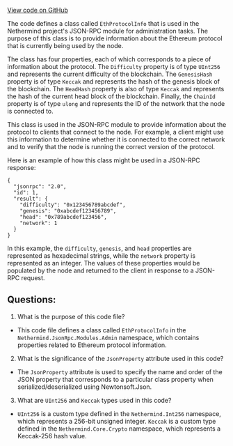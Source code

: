 [View code on GitHub](https://github.com/NethermindEth/nethermind/src/Nethermind/Nethermind.JsonRpc/Modules/Admin/EthProtocolInfo.cs)

The code defines a class called `EthProtocolInfo` that is used in the Nethermind project's JSON-RPC module for administration tasks. The purpose of this class is to provide information about the Ethereum protocol that is currently being used by the node. 

The class has four properties, each of which corresponds to a piece of information about the protocol. The `Difficulty` property is of type `UInt256` and represents the current difficulty of the blockchain. The `GenesisHash` property is of type `Keccak` and represents the hash of the genesis block of the blockchain. The `HeadHash` property is also of type `Keccak` and represents the hash of the current head block of the blockchain. Finally, the `ChainId` property is of type `ulong` and represents the ID of the network that the node is connected to.

This class is used in the JSON-RPC module to provide information about the protocol to clients that connect to the node. For example, a client might use this information to determine whether it is connected to the correct network and to verify that the node is running the correct version of the protocol. 

Here is an example of how this class might be used in a JSON-RPC response:

```
{
  "jsonrpc": "2.0",
  "id": 1,
  "result": {
    "difficulty": "0x123456789abcdef",
    "genesis": "0xabcdef123456789",
    "head": "0x789abcdef123456",
    "network": 1
  }
}
```

In this example, the `difficulty`, `genesis`, and `head` properties are represented as hexadecimal strings, while the `network` property is represented as an integer. The values of these properties would be populated by the node and returned to the client in response to a JSON-RPC request.
## Questions: 
 1. What is the purpose of this code file?
- This code file defines a class called `EthProtocolInfo` in the `Nethermind.JsonRpc.Modules.Admin` namespace, which contains properties related to Ethereum protocol information.

2. What is the significance of the `JsonProperty` attribute used in this code?
- The `JsonProperty` attribute is used to specify the name and order of the JSON property that corresponds to a particular class property when serialized/deserialized using Newtonsoft.Json.

3. What are `UInt256` and `Keccak` types used in this code?
- `UInt256` is a custom type defined in the `Nethermind.Int256` namespace, which represents a 256-bit unsigned integer. `Keccak` is a custom type defined in the `Nethermind.Core.Crypto` namespace, which represents a Keccak-256 hash value.